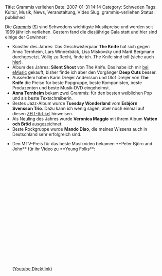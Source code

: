 Title: Grammis verliehen
Date: 2007-01-31 14:14
Category: Schweden
Tags: Kultur, Musik, News, Veranstaltung, Video
Slug: grammis-verliehen
Status: published

Die [*Grammis*](http://www.grammis.se/) (S) sind Schwedens wichtigste
Musikpreise und werden seit 1969 jährlich verliehen. Gestern fand die
diesjährige Gala statt und hier sind einige der Gewinner:

-   Künstler des Jahres: Das Geschwisterpaar **The Knife** hat sich
    gegen Anna Ternheim, Lars Winnerbäck, Lisa Miskovsky und Marit
    Bergmann durchgesetzt. Völlig zu Recht, finde ich. The Knife sind
    toll (siehe auch
    [hier](http://www.fiket.de/2007/01/03/jose-gonzales/)).
-   Album des Jahres: **Silent Shout** von The Knife. Das habe ich mir
    [bei eMusic](http://www.emusic.com/artist/11690/11690631.html)
    gekauft, bisher finde ich aber den Vorgänger **Deep Cuts** besser.
-   Ausserdem haben Karin Dreijer Andersson und Olof Dreijer von **The
    Knife** die Preise für beste Popgruppe, beste Komponisten, beste
    Produzenten und beste Musik-DVD eingeheimst.
-   **Anna Ternheim** bekam zwei Grammis: für den besten weiblichen Pop
    und als beste Textschreiberin.
-   Bestes Jazz-Album wurde **Tuesday Wonderland** vom **Esbjörn
    Svensson Trio**. Dazu kann ich wenig sagen, aber noch einmal auf
    diesen [ZEIT-Artikel](http://www.zeit.de/2006/46/EST?page=all)
    hinweisen.
-   Als Neuling des Jahres wurde **Veronica Maggio** mit ihrem Album
    **Vatten och Bröd** ausgezeichnet.
-   Beste Rockgruppe wurde **Mando Diao**, die meines Wissens auch in
    Deutschland sehr erfolgreich sind.

<ul>
<li>
Den MTV-Preis für das beste Musikvideo bekamen **Peter Björn and John**
für ihr Video zu **Young Folks**:

<p>
<object width="425" height="350">
<param name="movie" value="http://www.youtube.com/v/51V1VMkuyx0"></param><param name="wmode" value="transparent"></param>

<embed src="http://www.youtube.com/v/51V1VMkuyx0" type="application/x-shockwave-flash" wmode="transparent" width="425" height="350">
</embed>
</object>
  
([Youtube Direktlink](http://youtube.com/watch?v=51V1VMkuyx0))

</p>

